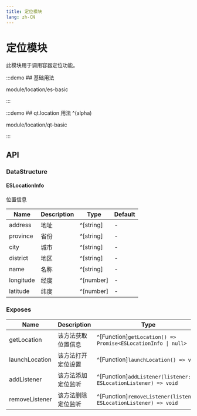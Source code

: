 ```yaml
---
title: 定位模块
lang: zh-CN
---
```


# 定位模块

此模块用于调用容器定位功能。

:::demo ## 基础用法

module/location/es-basic

:::

:::demo ## qt.location 用法 ^(alpha)

module/location/qt-basic

:::

## API

### DataStructure

#### ESLocationInfo

位置信息

| Name          | Description                | Type                          |   Default   |
| ------------------ | ------------------| ----------------------------|---------|
| address            | 地址               | ^[string]                    |   -    |
| province           | 省份               | ^[string]                    |   -    |
| city               | 城市               | ^[string]                    |   -    |
| district           | 地区               | ^[string]                    |   -    |
| name               | 名称               | ^[string]                    |   -    |
| longitude          | 经度               | ^[number]                    |   -    |
| latitude           | 纬度               | ^[number]                    |   -    |

### Exposes

| Name                             | Description                 | Type                                           |
| -------------------------------- | --------------------------- | -----------------------------------------------|
| getLocation             | 该方法获取位置信息          | ^[Function]`getLocation() => Promise<ESLocationInfo \| null>`   |
| launchLocation               | 该方法打开定位设置             | ^[Function]`launchLocation() => void`   |
| addListener               | 该方法添加定位监听             | ^[Function]`addListener(listener: ESLocationListener) => void`   |
| removeListener               | 该方法删除定位监听             | ^[Function]`removeListener(listener: ESLocationListener) => void`   |


